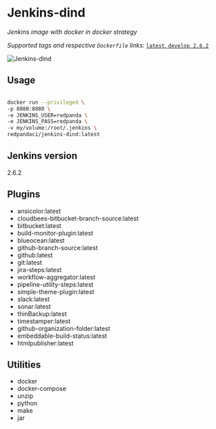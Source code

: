 # Jenkins-dind 

_Jenkins image with docker in docker strategy_

_Supported tags and respective `Dockerfile` links:_
[`latest`, `develop`, `2.6.2`](Dockerfile)

![Jenkins-dind](https://raw.githubusercontent.com/red-panda-ci/jenkins-dind/master/logo.png)

## Usage

```bash

docker run --privileged \
-p 8080:8080 \
-e JENKINS_USER=redpanda \
-e JENKINS_PASS=redpanda \
-v my/volume:/root/.jenkins \
redpandaci/jenkins-dind:latest

```

## Jenkins version

2.6.2

## Plugins

* ansicolor:latest
* cloudbees-bitbucket-branch-source:latest
* bitbucket:latest
* build-monitor-plugin:latest
* blueocean:latest
* github-branch-source:latest
* github:latest
* git:latest
* jira-steps:latest
* workflow-aggregator:latest
* pipeline-utility-steps:latest
* simple-theme-plugin:latest
* slack:latest
* sonar:latest
* thinBackup:latest
* timestamper:latest
* github-organization-folder:latest
* embeddable-build-status:latest
* htmlpublisher:latest

## Utilities

* docker
* docker-compose
* unzip
* python
* make
* jar



